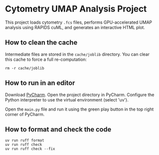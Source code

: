 # Cytometry UMAP Analysis Project

This project loads cytometry `.fcs` files, performs GPU-accelerated UMAP analysis using RAPIDS cuML, and generates an interactive HTML plot.


## How to clean the cache

Intermediate files are stored in the `cache/joblib` directory. You can clear this cache to force a full re-computation:

```
rm -r cache/joblib
```

## How to run in an editor

Download [PyCharm](https://www.jetbrains.com/de-de/pycharm/). Open the project directory in PyCharm.
Configure the Python interpreter to use the virtual environment (select 'uv'). 

Open the `main.py` file and run it using the green play button in the top right corner of PyCharm.


## How to format and check the code

```
uv run ruff format
uv run ruff check
uv run ruff check --fix
```